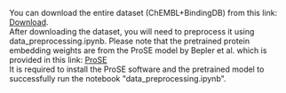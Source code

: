 You can download the entire dataset (ChEMBL+BindingDB)
 from this link: [Download](https://drive.google.com/file/d/11K7wl93JSBX9c-t6PH-wk1H9DH9oB9pd/view?usp=sharing).
 <br>
After downloading the dataset, you will need to preprocess it using data_preprocessing.ipynb. Please note that the pretrained protein embedding weights are from the ProSE model by Bepler et al. which is provided in this link: [ProSE](https://github.com/tbepler/prose)<br>
 It is required to install the ProSE software and the pretrained model to successfully run the notebook "data_preprocessing.ipynb".
